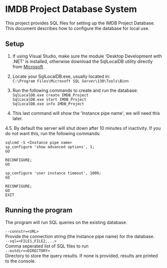 # IMDB Project Database System
This project provides SQL files for setting up the IMDB Project Database.
This document describes how to configure the database for local use.

## Setup
1. If using Visual Studio, make sure the module 'Desktop Development with .NET' is installed,
otherwise download the SqlLocalDB utility directly from [Microsoft](https://docs.microsoft.com/en-us/sql/tools/sqllocaldb-utility?view=sql-server-ver15).
  
2. Locate your SqlLocalDB.exe, usually located in:  
`C:\Program Files\Microsoft SQL Server\130\Tools\Binn`
  
3. Run the following commands to create and run the database:  
`SqlLocalDB.exe create IMDB_Project`  
`SqlLocalDB.exe start IMDB_Project`  
`SqlLocalDB.exe info IMDB_Project`  
  
4. This last command will show the 'Instance pipe name', we will need this later.
  

4.5. By default the server will shut down after 10 minutes of inactivity.
If you do not want this, run the following commands:
```
sqlcmd -S <Instance pipe name>
sp_configure 'show advanced options', 1;
GO

RECONFIGURE;
GO

sp_configure 'user instance timeout', 1000;
GO

RECONFIGURE;
GO
EXIT
```
  
## Running the program
The program will run SQL queries on the existing database.

`--connstr=<URL>`  
Provide the connection string (the Instance pipe name) for the database.                      
`--sql=<FILE1,FILE2,...>`  
Comma seperated list of SQL files to run                                                      
`--outdir=<DIRECTORY>`  
Directory to store the query results. If none is provided, results are printed to the console.
